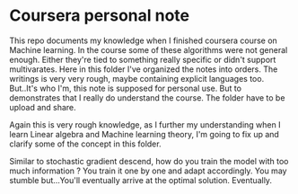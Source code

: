 # Coursera personal note
This repo documents my knowledge when I finished coursera course on Machine learning.  In the course some of these algorithms were not general enough. Either they're
tied to something really specific or didn't support multivarates. Here in this folder I've organized the notes into orders. The writings is very very rough, maybe
containing explicit languages too. But..It's who I'm, this note is supposed for personal use. But to demonstrates that I really do understand the course. 
The folder have to be upload and share.

Again this is very rough knowledge, as I further my understanding when I learn Linear algebra and Machine learning theory, I'm going to fix up and clarify
some of the concept in this folder.

Similar to stochastic gradient descend, how do you train the model with too much information ? You train it one by one and adapt accordingly. You may
stumble but...You'll eventually arrive at the optimal solution. Eventually.
